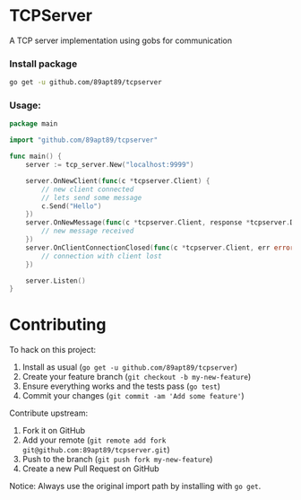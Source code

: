 # TCPServer
A TCP server implementation using gobs for communication

### Install package

``` bash
go get -u github.com/89apt89/tcpserver
```

### Usage:

``` go
package main

import "github.com/89apt89/tcpserver"

func main() {
	server := tcp_server.New("localhost:9999")

	server.OnNewClient(func(c *tcpserver.Client) {
		// new client connected
		// lets send some message
		c.Send("Hello")
	})
	server.OnNewMessage(func(c *tcpserver.Client, response *tcpserver.Data) {
		// new message received
	})
	server.OnClientConnectionClosed(func(c *tcpserver.Client, err error) {
		// connection with client lost
	})

	server.Listen()
}
```

# Contributing

To hack on this project:

1. Install as usual (`go get -u github.com/89apt89/tcpserver`)
2. Create your feature branch (`git checkout -b my-new-feature`)
3. Ensure everything works and the tests pass (`go test`)
4. Commit your changes (`git commit -am 'Add some feature'`)

Contribute upstream:

1. Fork it on GitHub
2. Add your remote (`git remote add fork git@github.com:89apt89/tcpserver.git`)
3. Push to the branch (`git push fork my-new-feature`)
4. Create a new Pull Request on GitHub

Notice: Always use the original import path by installing with `go get`.
